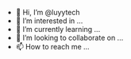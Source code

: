 - 👋 Hi, I’m @luyytech
- 👀 I’m interested in ...
- 🌱 I’m currently learning ...
- 💞️ I’m looking to collaborate on ...
- 📫 How to reach me ...

<!---
luyytech/luyytech is a ✨ special ✨ repository because its `README.md` (this file) appears on your GitHub profile.
You can click the Preview link to take a look at your changes.
--->
